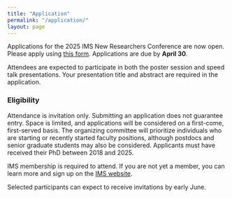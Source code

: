 ```yaml
---
title: "Application"
permalink: "/application/"
layout: page
---
```


Applications for the 2025 IMS New Researchers Conference are now open. Please apply using [this form](https://redcap.vumc.org/surveys/?s=RTR49FNPWATEJK9M). Applications are due by **April 30**.

Attendees are expected to participate in both the poster session and speed talk presentations. Your presentation title and abstract are required in the application.

### Eligibility
Attendance is invitation only. Submitting an application does not guarantee entry. Space is limited, and applications will be considered on a first-come, first-served basis. The organizing committee will prioritize individuals who are starting or recently started faculty positions, although postdocs and senior graduate students may also be considered. Applicants must have received their PhD between 2018 and 2025.

IMS membership is required to attend. If you are not yet a member, you can learn more and sign up on the [IMS website](https://imstat.org/individual-membership/). 

Selected participants can expect to receive invitations by early June.
